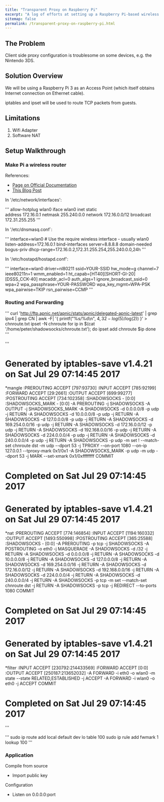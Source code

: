 ```yaml
---
title: "Transparent Proxy on Raspberry Pi"
excerpt: "A log of efforts at setting up a Raspberry Pi-based wireless router that automatically redirects overseas traffic to a remote proxy server"
sitemap: false
permalink: /transparent-proxy-on-raspberry-pi.html
---
```


## The Problem

Client side proxy configuration is troublesome on some devices, e.g. the Nintendo 3DS.

## Solution Overview

We will be using a Raspberry Pi 3 as an Access Point (which itself obtains Internet connection on Ethernet cable).

iptables and ipset will be used to route TCP packets from guests.

## Limitations

1. Wifi Adapter
2. Software NAT

## Setup Walkthrough

### Make Pi a wireless router

References:

- [Page on Official Documentation](https://www.raspberrypi.org/documentation/configuration/wireless/access-point.md#internet-sharing)
- [This Blog Post](https://frillip.com/using-your-raspberry-pi-3-as-a-wifi-access-point-with-hostapd/)

In '/etc/network/interfaces':

'''
allow-hotplug wlan0
iface wlan0 inet static  
    address 172.16.0.1
    netmask 255.240.0.0
    network 172.16.0.0/12
    broadcast 172.31.255.255
'''

In '/etc/dnsmasq.conf`:

'''
interface=wlan0      # Use the require wireless interface - usually wlan0
  listen-address=172.16.0.1
  bind-interfaces
  server=8.8.8.8
  domain-needed
  bogus-priv
  dhcp-range=172.16.0.2,172.31.255.254,255.240.0.0,24h
'''

In '/etc/hostapd/hostapd.conf':

'''
interface=wlan0
driver=nl80211
ssid=YOUR-SSID
hw_mode=g
channel=7
ieee80211n=1
wmm_enabled=1
ht_capab=[HT40][SHORT-GI-20][DSSS_CCK-40]
macaddr_acl=0
auth_algs=1
ignore_broadcast_ssid=0
wpa=2
wpa_passphrase=YOUR-PASSWORD
wpa_key_mgmt=WPA-PSK
wpa_pairwise=TKIP
rsn_pairwise=CCMP
'''

### Routing and Forwarding

'''
curl 'http://ftp.apnic.net/apnic/stats/apnic/delegated-apnic-latest' | grep ipv4 | grep CN | awk -F\| '{ printf("%s/%d\n", $4, 32-log($5)/log(2)) }' > chnroute.txt
ipset -N chnroute
for ip in $(cat '/home/peter/shadowsocks/chnroute.txt'); do
  ipset add chnroute $ip
done
'''

'''
# Generated by iptables-save v1.4.21 on Sat Jul 29 07:14:45 2017
*mangle
:PREROUTING ACCEPT [797:93730]
:INPUT ACCEPT [785:92199]
:FORWARD ACCEPT [29:2661]
:OUTPUT ACCEPT [699:99277]
:POSTROUTING ACCEPT [734:102358]
:SHADOWSOCKS - [0:0]
:SHADOWSOCKS_MARK - [0:0]
-A PREROUTING -j SHADOWSOCKS
-A OUTPUT -j SHADOWSOCKS_MARK
-A SHADOWSOCKS -d 0.0.0.0/8 -p udp -j RETURN
-A SHADOWSOCKS -d 10.0.0.0/8 -p udp -j RETURN
-A SHADOWSOCKS -d 127.0.0.0/8 -p udp -j RETURN
-A SHADOWSOCKS -d 169.254.0.0/16 -p udp -j RETURN
-A SHADOWSOCKS -d 172.16.0.0/12 -p udp -j RETURN
-A SHADOWSOCKS -d 192.168.0.0/16 -p udp -j RETURN
-A SHADOWSOCKS -d 224.0.0.0/4 -p udp -j RETURN
-A SHADOWSOCKS -d 240.0.0.0/4 -p udp -j RETURN
-A SHADOWSOCKS -p udp -m set ! --match-set chnroute dst -m udp --dport 53 -j TPROXY --on-port 1080 --on-ip 127.0.0.1 --tproxy-mark 0x1/0x1
-A SHADOWSOCKS_MARK -p udp -m udp --dport 53 -j MARK --set-xmark 0x1/0xffffffff
COMMIT
# Completed on Sat Jul 29 07:14:45 2017
# Generated by iptables-save v1.4.21 on Sat Jul 29 07:14:45 2017
*nat
:PREROUTING ACCEPT [774:146854]
:INPUT ACCEPT [1194:160332]
:OUTPUT ACCEPT [1493:550998]
:POSTROUTING ACCEPT [365:25588]
:SHADOWSOCKS - [0:0]
-A PREROUTING -p tcp -j SHADOWSOCKS
-A POSTROUTING -o eth0 -j MASQUERADE
-A SHADOWSOCKS -d /32 -j RETURN
-A SHADOWSOCKS -d 0.0.0.0/8 -j RETURN
-A SHADOWSOCKS -d 10.0.0.0/8 -j RETURN
-A SHADOWSOCKS -d 127.0.0.0/8 -j RETURN
-A SHADOWSOCKS -d 169.254.0.0/16 -j RETURN
-A SHADOWSOCKS -d 172.16.0.0/12 -j RETURN
-A SHADOWSOCKS -d 192.168.0.0/16 -j RETURN
-A SHADOWSOCKS -d 224.0.0.0/4 -j RETURN
-A SHADOWSOCKS -d 240.0.0.0/4 -j RETURN
-A SHADOWSOCKS -p tcp -m set --match-set chnroute dst -j RETURN
-A SHADOWSOCKS -p tcp -j REDIRECT --to-ports 1080
COMMIT
# Completed on Sat Jul 29 07:14:45 2017
# Generated by iptables-save v1.4.21 on Sat Jul 29 07:14:45 2017
*filter
:INPUT ACCEPT [230792:214433569]
:FORWARD ACCEPT [0:0]
:OUTPUT ACCEPT [250187:213652032]
-A FORWARD -i eth0 -o wlan0 -m state --state RELATED,ESTABLISHED -j ACCEPT
-A FORWARD -i wlan0 -o eth0 -j ACCEPT
COMMIT
# Completed on Sat Jul 29 07:14:45 2017
'''

'''
sudo ip route add local default dev lo table 100
sudo ip rule add fwmark 1 lookup 100
'''

### Application

Compile from source

- Import public key

Configuration

- Listen on 0.0.0.0:port
